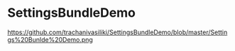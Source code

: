 # SettingsBundleDemo

https://github.com/trachanivasiliki/SettingsBundleDemo/blob/master/Settings%20Bunlde%20Demo.png
